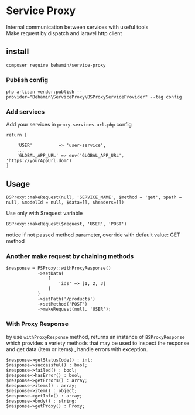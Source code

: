 # Service Proxy
Internal communication between services with useful tools
<br>
Make request by dispatch and laravel http client  

## install 
```
composer require behamin/service-proxy
```
### Publish config
```
php artisan vendor:publish --provider="Behamin\ServiceProxy\BSProxyServiceProvider" --tag config
```
### Add services
Add your services in `proxy-services-url.php` config
```
return [

    'USER'          => 'user-service',
    ...
    'GLOBAL_APP_URL' => env('GLOBAL_APP_URL', 'https://yourAppUrl.dom')
]
```
## Usage
```
BSProxy::makeRequest(null, 'SERVICE_NAME', $method = 'get', $path = null, $modelId = null, $data=[], $headers=[])
```
Use only with $request variable 
```
BSProxy::makeRequest($request, 'USER', 'POST')
```  
notice if not passed method parameter, override with default value: GET method
<br>
### Another make request by chaining methods
```
$response = PSProxy::withProxyResponse()
            ->setData(
                [
                    'ids' => [1, 2, 3]
                ]
            )
            ->setPath('/products')
            ->setMethod('POST')
            ->makeRequest(null, 'USER');
```

### With Proxy Response
by use ```withProxyResponse``` method, returns an instance of ```BSProxyResponse``` 
which provides a variety methods that may be used to inspect the response 
and get data (item or items) , handle errors with exception.
```
$response->getStatusCode() : int;
$response->successful() : bool;
$response->failed() : bool;
$response->hasError() : bool;
$response->getErrors() : array;
$response->items() : array;
$response->item() : object;
$response->getInfo() : array;
$response->body() : string;
$response->getProxy() : Proxy;
```